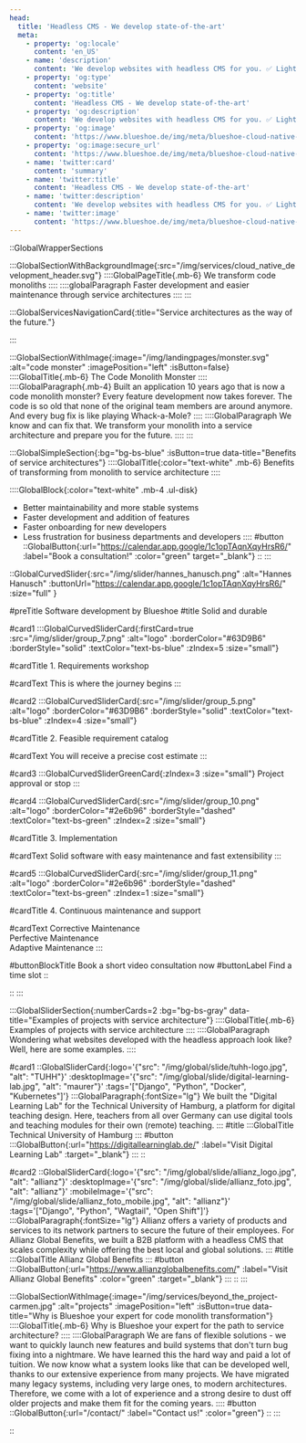 ```yaml
---
head:
  title: 'Headless CMS - We develop state-of-the-art'
  meta:
    - property: 'og:locale'
      content: 'en_US'
    - name: 'description'
      content: 'We develop websites with headless CMS for you. ✅ Lightning fast ✅ Robust ✅ Scalable ✅ Easily extensible. Learn more now!'
    - property: 'og:type'
      content: 'website'
    - property: 'og:title'
      content: 'Headless CMS - We develop state-of-the-art'
    - property: 'og:description'
      content: 'We develop websites with headless CMS for you. ✅ Lightning fast ✅ Robust ✅ Scalable ✅ Easily extensible. Learn more now!'
    - property: 'og:image'
      content: 'https://www.blueshoe.de/img/meta/blueshoe-cloud-native-devlopment.png'
    - property: 'og:image:secure_url'
      content: 'https://www.blueshoe.de/img/meta/blueshoe-cloud-native-devlopment.png'
    - name: 'twitter:card'
      content: 'summary'
    - name: 'twitter:title'
      content: 'Headless CMS - We develop state-of-the-art'
    - name: 'twitter:description'
      content: 'We develop websites with headless CMS for you. ✅ Lightning fast ✅ Robust ✅ Scalable ✅ Easily extensible. Learn more now!'
    - name: 'twitter:image'
      content: 'https://www.blueshoe.de/img/meta/blueshoe-cloud-native-devlopment.png'
---
```


::GlobalWrapperSections

:::GlobalSectionWithBackgroundImage{:src="/img/services/cloud_native_development_header.svg"}
::::GlobalPageTitle{.mb-6}
We transform code monoliths
::::
::::globalParagraph
Faster development and easier maintenance through service architectures
::::
:::

:::GlobalServicesNavigationCard{:title="Service architectures as the way of the future."}

:::

:::GlobalSectionWithImage{:image="/img/landingpages/monster.svg" :alt="code monster" :imagePosition="left" :isButton=false}
::::GlobalTitle{.mb-6}
The Code Monolith Monster
::::
::::GlobalParagraph{.mb-4}
Built an application 10 years ago that is now a code monolith monster? Every feature development now takes forever. The code is so old that none of the original team members are around anymore. And every bug fix is like playing Whack-a-Mole?
::::
::::GlobalParagraph
We know and can fix that. We transform your monolith into a service architecture and prepare you for the future.
::::
:::

:::GlobalSimpleSection{:bg="bg-bs-blue" :isButton=true data-title="Benefits of service architectures"}
::::GlobalTitle{:color="text-white" .mb-6}
Benefits of transforming from monolith to service architecture
::::

::::GlobalBlock{:color="text-white" .mb-4 .ul-disk}
- Better maintainability and more stable systems
- Faster development and addition of features
- Faster onboarding for new developers
- Less frustration for business departments and developers
::::
#button
::GlobalButton{:url="https://calendar.app.google/1c1opTAqnXqyHrsR6/" :label="Book a consultation!" :color="green" target="_blank"}
::
:::

::GlobalCurvedSlider{:src="/img/slider/hannes_hanusch.png" :alt="Hannes Hanusch" :buttonUrl="https://calendar.app.google/1c1opTAqnXqyHrsR6/" :size="full" }

#preTitle
Software development by Blueshoe
#title
Solid and durable

#card1
:::GlobalCurvedSliderCard{:firstCard=true :src="/img/slider/group_7.png" :alt="logo" :borderColor="#63D9B6" :borderStyle="solid" :textColor="text-bs-blue" :zIndex=5 :size="small"}

#cardTitle
<span>1.</span> Requirements workshop

#cardText
This is where the journey begins
:::

#card2
:::GlobalCurvedSliderCard{:src="/img/slider/group_5.png" :alt="logo" :borderColor="#63D9B6" :borderStyle="solid" :textColor="text-bs-blue" :zIndex=4 :size="small"}

#cardTitle
<span>2.</span> Feasible requirement catalog

#cardText
You will receive a precise cost estimate
:::

#card3
:::GlobalCurvedSliderGreenCard{:zIndex=3 :size="small"}
Project approval or stop
:::

#card4
:::GlobalCurvedSliderCard{:src="/img/slider/group_10.png" :alt="logo" :borderColor="#2e6b96" :borderStyle="dashed" :textColor="text-bs-green" :zIndex=2 :size="small"}

#cardTitle
<span>3.</span> Implementation

#cardText
Solid software with easy maintenance and fast extensibility
:::

#card5
:::GlobalCurvedSliderCard{:src="/img/slider/group_11.png" :alt="logo" :borderColor="#2e6b96" :borderStyle="dashed" :textColor="text-bs-green" :zIndex=1 :size="small"}

#cardTitle
<span>4.</span> Continuous maintenance and support

#cardText
Corrective Maintenance </br> Perfective Maintenance </br> Adaptive Maintenance
:::

#buttonBlockTitle
Book a short video consultation now
#buttonLabel
Find a time slot
::


::
:::



:::GlobalSliderSection{:numberCards=2 :bg="bg-bs-gray" data-title="Examples of projects with service architecture"}
::::GlobalTitle{.mb-6}
Examples of projects with service architecture
::::
::::GlobalParagraph
Wondering what websites developed with the headless approach look like? Well, here are some examples.
::::

#card1
::GlobalSliderCard{:logo='{"src": "/img/global/slide/tuhh-logo.jpg", "alt": "TUHH"}' :desktopImage='{"src": "/img/global/slide/digital-learning-lab.jpg", "alt": "maurer"}' :tags='["Django", "Python", "Docker", "Kubernetes"]'}
:::GlobalParagraph{:fontSize="lg"}
We built the "Digital Learning Lab" for the Technical University of Hamburg, a platform for digital teaching design. Here, teachers from all over Germany can use digital tools and teaching modules for their own (remote) teaching.
:::
#title
:::GlobalTitle
Technical University of Hamburg
:::
#button
:::GlobalButton{:url="https://digitallearninglab.de/" :label="Visit Digital Learning Lab" :target="_blank"}
:::
::

#card2
::GlobalSliderCard{:logo='{"src": "/img/global/slide/allianz_logo.jpg", "alt": "allianz"}' :desktopImage='{"src": "/img/global/slide/allianz_foto.jpg", "alt": "allianz"}' :mobileImage='{"src": "/img/global/slide/allianz_foto_mobile.jpg", "alt": "allianz"}' :tags='["Django", "Python", "Wagtail", "Open Shift"]'}
:::GlobalParagraph{:fontSize="lg"}
Allianz offers a variety of products and services to its network partners to secure the future of their employees. For Allianz Global Benefits, we built a B2B platform with a headless CMS that scales complexity while offering the best local and global solutions.
:::
#title
:::GlobalTitle
Allianz Global Benefits
:::
#button
:::GlobalButton{:url="https://www.allianzglobalbenefits.com/" :label="Visit Allianz Global Benefits" :color="green" :target="_blank"}
:::
::
:::

:::GlobalSectionWithImage{:image="/img/services/beyond_the_project-carmen.jpg" :alt="projects" :imagePosition="left" :isButton=true data-title="Why is Blueshoe your expert for code monolith transformation"}
::::GlobalTitle{.mb-6}
Why is Blueshoe your expert for the path to service architecture?
::::
::::GlobalParagraph
We are fans of flexible solutions - we want to quickly launch new features and build systems that don't turn bug fixing into a nightmare. We have learned this the hard way and paid a lot of tuition. We now know what a system looks like that can be developed well, thanks to our extensive experience from many projects. We have migrated many legacy systems, including very large ones, to modern architectures. Therefore, we come with a lot of experience and a strong desire to dust off older projects and make them fit for the coming years.
::::
#button
::GlobalButton{:url="/contact/" :label="Contact us!" :color="green"}
::
:::

::
